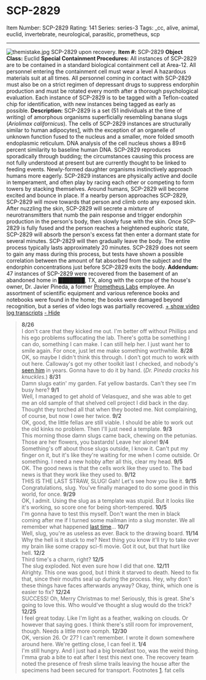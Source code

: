 # SCP-2829
Item Number: SCP-2829
Rating: 141
Series: series-3
Tags: _cc, alive, animal, euclid, invertebrate, neurological, parasitic, prometheus, scp

---

![themistake.jpg](https://scp-wiki.wdfiles.com/local--files/scp-2829/themistake.jpg)
SCP-2829 upon recovery.
**Item #:** SCP-2829
**Object Class:** Euclid
**Special Containment Procedures:** All instances of SCP-2829 are to be contained in a standard biological containment cell at Area-12. All personnel entering the containment cell must wear a level A hazardous materials suit at all times. All personnel coming in contact with SCP-2829 must also be on a strict regimen of depressant drugs to suppress endorphin production and must be rotated every month after a thorough psychological evaluation. Each instance of SCP-2829 is to be tagged with a Teflon-coated chip for identification, with new instances being tagged as early as possible.
**Description:** SCP-2829 is a set (51 individuals at the time of writing) of amorphous organisms superficially resembling banana slugs (_Ariolimax californicus_). The cells of SCP-2829 instances are structurally similar to human adipocytes[1](javascript:;), with the exception of an organelle of unknown function fused to the nucleus and a smaller, more folded smooth endoplasmic reticulum. DNA analysis of the cell nucleus shows a 89±6 percent similarity to baseline human DNA.
SCP-2829 reproduces sporadically through budding; the circumstances causing this process are not fully understood at present but are currently thought to be linked to feeding events. Newly-formed daughter organisms instinctively approach humans more eagerly.
SCP-2829 instances are physically active and docile in temperament, and often play by racing each other or competing to form towers by stacking themselves. Around humans, SCP-2829 will become excited and bounce in place. If a nearby person approaches SCP-2829, SCP-2829 will move towards that person and climb onto any exposed skin. After nuzzling the skin, SCP-2829 will secrete a mixture of neurotransmitters that numb the pain response and trigger endorphin production in the person's body, then slowly fuse with the skin. Once SCP-2829 is fully fused and the person reaches a heightened euphoric state, SCP-2829 will absorb the person's excess fat then enter a dormant state for several minutes. SCP-2829 will then gradually leave the body. The entire process typically lasts approximately 20 minutes. SCP-2829 does not seem to gain any mass during this process, but tests have shown a possible correlation between the amount of fat absorbed from the subject and the endorphin concentrations just before SCP-2829 exits the body.
**Addendum:** 47 instances of SCP-2829 were recovered from the basement of an abandoned home in ███████, TX, along with the corpse of the house's owner, Dr. Javier Pineda, a former [Prometheus Labs](/prometheus-labs-hub) employee. An assortment of scientific equipment and various reference books and notebooks were found in the home; the books were damaged beyond recognition, but a series of video logs was partially recovered.
[\+ show video log transcripts](javascript:;)
[\- Hide](javascript:;)
> **8/26**  
>  I don't care that they kicked me out. I'm better off without Phillips and his ego problems suffocating the lab. There's gotta be something I can do, something I can make. I can still help her. I just want her to smile again. For once, just let me make something worthwhile.
> **8/28**  
>  OK, so maybe I didn't think this through. I don't got much to work with out here. Calloway's got my other toolkit last I checked, and nobody's [seen him](/scp-4849) in years. Gonna have to do it by hand. (_Dr. Pineda cracks his knuckles._)
> **8/31**  
>  Damn slugs eatin' my garden. Fat yellow bastards. Can't they see I'm busy here?
> **9/1**  
>  Well, I managed to get ahold of Velasquez, and she was able to get me an old sample of that shelved cell project I did back in the day. Thought they torched all that when they booted me. Not complaining, of course, but now I owe her twice.
> **9/2**  
>  OK, good, the little fellas are still viable. I should be able to work out the old kinks no problem. Then I'll just need a template.
> **9/3**  
>  This morning those damn slugs came back, chewing on the petunias. Those are her flowers, you bastards! Leave her alone!
> **9/4**  
>  Something's off about those slugs outside, I know it. Can't put my finger on it, but it's like they're waiting for me when I come outside. Or something. I need a new hobby after all this, clear my head.
> **9/5**  
>  OK. The good news is that the cells work like they used to. The bad news is that they work like they used to.
> **9/12**  
>  THIS IS THE LAST STRAW, SLUG! Gah! Let's see how you like it.
> **9/15**  
>  Congratulations, slug. You've finally managed to do some good in this world, for once.
> **9/29**  
>  OK, I admit. Using the slug as a template was stupid. But it looks like it's working, so score one for being short-tempered.
> **10/5**  
>  I'm gonna have to test this myself. Don't want the men in black coming after me if I turned some mailman into a slug monster. We all remember what happened [last time](/scp-3839)…
> **10/7**  
>  Well, slug, you're as useless as ever. Back to the drawing board.
> **11/14**  
>  Why the hell is it stuck to me? Next thing you know it'll try to take over my brain like some crappy sci-fi movie. Got it out, but that hurt like hell.
> **12/2**  
>  Third time's a charm, right?
> **12/5**  
>  The slug exploded. Not even sure how I did that one.
> **12/11**  
>  Alrighty. This one was good, but I think it starved to death. Need to fix that, since their mouths seal up during the process. Hey, why don't these things have faces afterwards anyway? Okay, think, which one is easier to fix?
> **12/24**  
>  SUCCESS! Oh, Merry Christmas to me! Seriously, this is great. She's going to love this. Who would've thought a slug would do the trick?
> **12/25**  
>  I feel great today. Like I'm light as a feather, walking on clouds. Or however that saying goes. I think there's still room for improvement, though. Needs a little more oomph.
> **12/30**  
>  OK, version 26. Or 27? I can't remember. I wrote it down somewhere around here. We're getting close, I can feel it.
> **1/4**  
>  I'm still hungry. And I just had a big breakfast too, was the weird thing. I'mma grab a bite to eat after I test this next one.
The recovery team noted the presence of fresh slime trails leaving the house after the specimens had been secured for transport.
Footnotes
[1](javascript:;). fat cells
